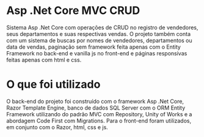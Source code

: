 # Asp .Net Core MVC CRUD
Sistema Asp .Net Core com operações de CRUD no registro de vendedores, seus departamentos e suas respectivas vendas. 
O projeto também conta com um sistema de buscas por nomes de vendedores, departamentos ou data de vendas, paginação sem framework feita apenas com o Entity Framework no back-end e vanilla js no front-end e páginas responsivas feitas apenas com html e css.

# O que foi utilizado
O back-end do projeto foi construído com o framework Asp .Net Core, Razor Template Engine, banco de dados SQL Server com o ORM Entity Framework utilizando do padrão MVC com Repository, Unity of Works e a abordagem Code First com Migrations.
Para o front-end foram utilizados, em conjunto com o Razor, html, css e js.
